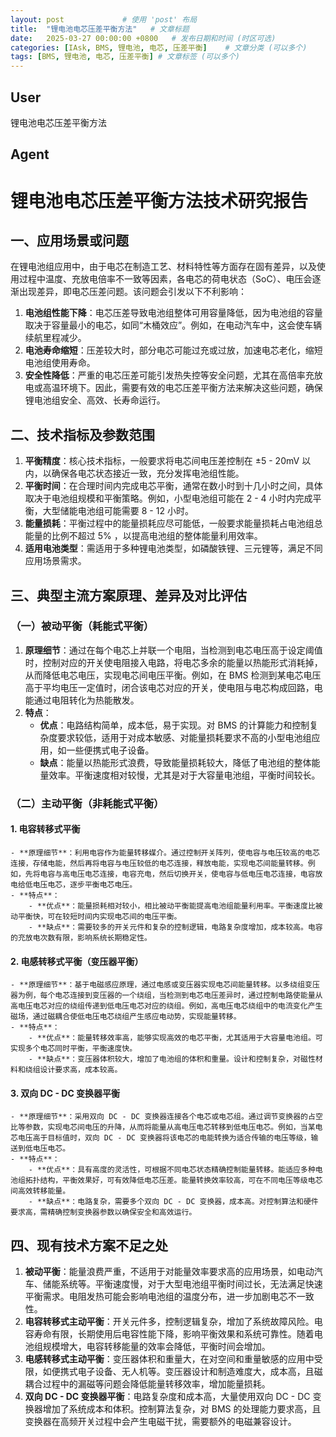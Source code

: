 ```yaml
---
layout: post             # 使用 'post' 布局
title:  "锂电池电芯压差平衡方法"   # 文章标题
date:   2025-03-27 00:00:00 +0800   # 发布日期和时间 (时区可选)
categories: [IAsk, BMS, 锂电池, 电芯, 压差平衡]    # 文章分类 (可以多个)
tags: [BMS, 锂电池, 电芯, 压差平衡] # 文章标签 (可以多个)
---
```




## User

锂电池电芯压差平衡方法


## Agent

# 锂电池电芯压差平衡方法技术研究报告

## 一、应用场景或问题
在锂电池组应用中，由于电芯在制造工艺、材料特性等方面存在固有差异，以及使用过程中温度、充放电倍率不一致等因素，各电芯的荷电状态（SoC）、电压会逐渐出现差异，即电芯压差问题。该问题会引发以下不利影响：
1. **电池组性能下降**：电芯压差导致电池组整体可用容量降低，因为电池组的容量取决于容量最小的电芯，如同“木桶效应”。例如，在电动汽车中，这会使车辆续航里程减少。
2. **电池寿命缩短**：压差较大时，部分电芯可能过充或过放，加速电芯老化，缩短电池组使用寿命。
3. **安全性降低**：严重的电芯压差可能引发热失控等安全问题，尤其在高倍率充放电或高温环境下。因此，需要有效的电芯压差平衡方法来解决这些问题，确保锂电池组安全、高效、长寿命运行。

## 二、技术指标及参数范围
1. **平衡精度**：核心技术指标，一般要求将电芯间电压差控制在 ±5 - 20mV 以内，以确保各电芯状态接近一致，充分发挥电池组性能。
2. **平衡时间**：在合理时间内完成电芯平衡，通常在数小时到十几小时之间，具体取决于电池组规模和平衡策略。例如，小型电池组可能在 2 - 4 小时内完成平衡，大型储能电池组可能需要 8 - 12 小时。
3. **能量损耗**：平衡过程中的能量损耗应尽可能低，一般要求能量损耗占电池组总能量的比例不超过 5% ，以提高电池组的整体能量利用效率。
4. **适用电池类型**：需适用于多种锂电池类型，如磷酸铁锂、三元锂等，满足不同应用场景需求。

## 三、典型主流方案原理、差异及对比评估
### （一）被动平衡（耗能式平衡）
1. **原理细节**：通过在每个电芯上并联一个电阻，当检测到电芯电压高于设定阈值时，控制对应的开关使电阻接入电路，将电芯多余的能量以热能形式消耗掉，从而降低电芯电压，实现电芯间电压平衡。例如，在 BMS 检测到某电芯电压高于平均电压一定值时，闭合该电芯对应的开关，使电阻与电芯构成回路，电能通过电阻转化为热能散发。
2. **特点**：
    - **优点**：电路结构简单，成本低，易于实现。对 BMS 的计算能力和控制复杂度要求较低，适用于对成本敏感、对能量损耗要求不高的小型电池组应用，如一些便携式电子设备。
    - **缺点**：能量以热能形式浪费，导致能量损耗较大，降低了电池组的整体能量效率。平衡速度相对较慢，尤其是对于大容量电池组，平衡时间较长。

### （二）主动平衡（非耗能式平衡）
#### 1. 电容转移式平衡
    - **原理细节**：利用电容作为能量转移媒介。通过控制开关阵列，使电容与电压较高的电芯连接，存储电能，然后再将电容与电压较低的电芯连接，释放电能，实现电芯间能量转移。例如，先将电容与高电压电芯连接，电容充电，然后切换开关，使电容与低电压电芯连接，电容放电给低电压电芯，逐步平衡电芯电压。
    - **特点**：
        - **优点**：能量损耗相对较小，相比被动平衡能提高电池组能量利用率。平衡速度比被动平衡快，可在较短时间内实现电芯间的电压平衡。
        - **缺点**：需要较多的开关元件和复杂的控制逻辑，电路复杂度增加，成本较高。电容的充放电次数有限，影响系统长期稳定性。

#### 2. 电感转移式平衡（变压器平衡）
    - **原理细节**：基于电磁感应原理，通过电感或变压器实现电芯间能量转移。以多绕组变压器为例，每个电芯连接到变压器的一个绕组，当检测到电芯电压差异时，通过控制电路使能量从高电压电芯对应的绕组传递到低电压电芯对应的绕组。例如，高电压电芯绕组中的电流变化产生磁场，通过磁耦合使低电压电芯绕组产生感应电动势，实现能量转移。
    - **特点**：
        - **优点**：能量转移效率高，能够实现高效的电芯平衡，尤其适用于大容量电池组。可实现多个电芯同时平衡，平衡速度快。
        - **缺点**：变压器体积较大，增加了电池组的体积和重量。设计和控制复杂，对磁性材料和绕组设计要求高，成本较高。

#### 3. 双向 DC - DC 变换器平衡
    - **原理细节**：采用双向 DC - DC 变换器连接各个电芯或电芯组。通过调节变换器的占空比等参数，实现电芯间电压的升降，从而将能量从高电压电芯转移到低电压电芯。例如，当某电芯电压高于目标值时，双向 DC - DC 变换器将该电芯的电能转换为适合传输的电压等级，输送到低电压电芯。
    - **特点**：
        - **优点**：具有高度的灵活性，可根据不同电芯状态精确控制能量转移。能适应多种电池组拓扑结构，平衡效果好，可有效降低电芯压差。能量转换效率较高，可在不同电压等级电芯间高效转移能量。
        - **缺点**：电路复杂，需要多个双向 DC - DC 变换器，成本高。对控制算法和硬件要求高，需精确控制变换器参数以确保安全和高效运行。

## 四、现有技术方案不足之处
1. **被动平衡**：能量浪费严重，不适用于对能量效率要求高的应用场景，如电动汽车、储能系统等。平衡速度慢，对于大型电池组平衡时间过长，无法满足快速平衡需求。电阻发热可能会影响电池组的温度分布，进一步加剧电芯不一致性。
2. **电容转移式主动平衡**：开关元件多，控制逻辑复杂，增加了系统故障风险。电容寿命有限，长期使用后电容性能下降，影响平衡效果和系统可靠性。随着电池组规模增大，电容转移能量的效率会降低，平衡时间会增加。
3. **电感转移式主动平衡**：变压器体积和重量大，在对空间和重量敏感的应用中受限，如便携式电子设备、无人机等。变压器设计和制造难度大，成本高，且磁耦合过程中的漏磁等问题会降低能量转移效率，增加能量损耗。
4. **双向 DC - DC 变换器平衡**：电路复杂度和成本高，大量使用双向 DC - DC 变换器增加了系统成本和体积。控制算法复杂，对 BMS 的处理能力要求高，且变换器在高频开关过程中会产生电磁干扰，需要额外的电磁兼容设计。 